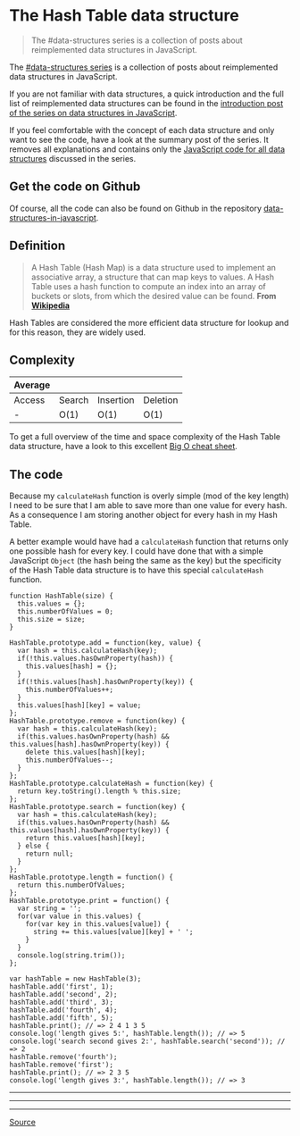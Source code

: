 # The Hash Table data structure

> The #data-structures series is a collection of posts about reimplemented data structures in JavaScript.

The [#data-structures series](chrome-extension://cjedbglnccaioiolemnfhjncicchinao/category/data-structures-in-javascript/) is a collection of posts about reimplemented data structures in JavaScript.

If you are not familiar with data structures, a quick introduction and the full list of reimplemented data structures can be found in the [introduction post of the series on data structures in JavaScript](chrome-extension://cjedbglnccaioiolemnfhjncicchinao/data-structures-in-javascript/data-structures-in-javascript/).

If you feel comfortable with the concept of each data structure and only want to see the code, have a look at the summary post of the series. It removes all explanations and contains only the [JavaScript code for all data structures](chrome-extension://cjedbglnccaioiolemnfhjncicchinao/data-structures-in-javascript/data-structures-in-javascript-all-the-code/) discussed in the series.

Get the code on Github
----------------------

Of course, all the code can also be found on Github in the repository [data-structures-in-javascript](https://github.com/benoitvallon/computer-science-in-javascript/tree/master/data-structures-in-javascript).

Definition
----------

> A Hash Table (Hash Map) is a data structure used to implement an associative array, a structure that can map keys to values. A Hash Table uses a hash function to compute an index into an array of buckets or slots, from which the desired value can be found. **From [Wikipedia](https://en.wikipedia.org/wiki/Hash_table)**

Hash Tables are considered the more efficient data structure for lookup and for this reason, they are widely used.

Complexity
----------

| Average |   |   |   |
| --- | --- | --- | --- |
| Access | Search | Insertion | Deletion |
| \- | O(1) | O(1) | O(1) |

To get a full overview of the time and space complexity of the Hash Table data structure, have a look to this excellent [Big O cheat sheet](http://bigocheatsheet.com/).

The code
--------

Because my `calculateHash` function is overly simple (mod of the key length) I need to be sure that I am able to save more than one value for every hash. As a consequence I am storing another object for every hash in my Hash Table.

A better example would have had a `calculateHash` function that returns only one possible hash for every key. I could have done that with a simple JavaScript `Object` (the hash being the same as the key) but the specificity of the Hash Table data structure is to have this special `calculateHash` function.

    function HashTable(size) {
      this.values = {};
      this.numberOfValues = 0;
      this.size = size;
    }
    
    HashTable.prototype.add = function(key, value) {
      var hash = this.calculateHash(key);
      if(!this.values.hasOwnProperty(hash)) {
        this.values[hash] = {};
      }
      if(!this.values[hash].hasOwnProperty(key)) {
        this.numberOfValues++;
      }
      this.values[hash][key] = value;
    };
    HashTable.prototype.remove = function(key) {
      var hash = this.calculateHash(key);
      if(this.values.hasOwnProperty(hash) && this.values[hash].hasOwnProperty(key)) {
        delete this.values[hash][key];
        this.numberOfValues--;
      }
    };
    HashTable.prototype.calculateHash = function(key) {
      return key.toString().length % this.size;
    };
    HashTable.prototype.search = function(key) {
      var hash = this.calculateHash(key);
      if(this.values.hasOwnProperty(hash) && this.values[hash].hasOwnProperty(key)) {
        return this.values[hash][key];
      } else {
        return null;
      }
    };
    HashTable.prototype.length = function() {
      return this.numberOfValues;
    };
    HashTable.prototype.print = function() {
      var string = '';
      for(var value in this.values) {
        for(var key in this.values[value]) {
          string += this.values[value][key] + ' ';
        }
      }
      console.log(string.trim());
    };
    
    var hashTable = new HashTable(3);
    hashTable.add('first', 1);
    hashTable.add('second', 2);
    hashTable.add('third', 3);
    hashTable.add('fourth', 4);
    hashTable.add('fifth', 5);
    hashTable.print(); // => 2 4 1 3 5
    console.log('length gives 5:', hashTable.length()); // => 5
    console.log('search second gives 2:', hashTable.search('second')); // => 2
    hashTable.remove('fourth');
    hashTable.remove('first');
    hashTable.print(); // => 2 3 5
    console.log('length gives 3:', hashTable.length()); // => 3
    

* * *

* * *

* * *


[Source](https://blog.benoitvallon.com/data-structures-in-javascript/the-hash-table-data-structure/)